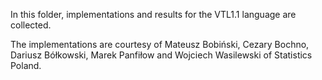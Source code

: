 In this folder, implementations and results for the VTL1.1 language are collected.

The implementations are courtesy of Mateusz Bobiński, Cezary Bochno, Dariusz
Bółkowski, Marek Panfiłow and Wojciech Wasilewski of Statistics Poland.

